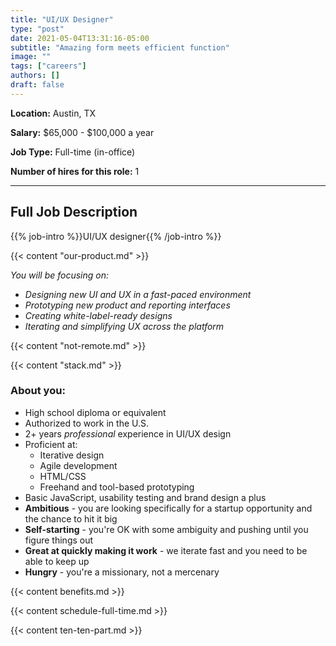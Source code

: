 ```yaml
---
title: "UI/UX Designer"
type: "post"
date: 2021-05-04T13:31:16-05:00
subtitle: "Amazing form meets efficient function"
image: ""
tags: ["careers"]
authors: []
draft: false
---
```


**Location:** Austin, TX

**Salary:** $65,000 - $100,000 a year

**Job Type:** Full-time (in-office)

**Number of hires for this role:** 1

---

## Full Job Description

{{% job-intro %}}UI/UX designer{{% /job-intro %}}

{{< content "our-product.md" >}}

*You will be focusing on:*
- *Designing new UI and UX in a fast-paced environment*
- *Prototyping new product and reporting interfaces*
- *Creating white-label-ready designs*
- *Iterating and simplifying UX across the platform*

{{< content "not-remote.md" >}}

{{< content "stack.md" >}}

### About you:

- High school diploma or equivalent
- Authorized to work in the U.S.
- 2+ years *professional* experience in UI/UX design
- Proficient at:
  - Iterative design
  - Agile development
  - HTML/CSS
  - Freehand and tool-based prototyping
- Basic JavaScript, usability testing and brand design a plus
- **Ambitious** - you are looking specifically for a startup opportunity and the chance to hit it big
- **Self-starting** - you're OK with some ambiguity and pushing until you figure things out
- **Great at quickly making it work** - we iterate fast and you need to be able to keep up
- **Hungry** - you're a missionary, not a mercenary

{{< content benefits.md >}}

{{< content schedule-full-time.md >}}

{{< content ten-ten-part.md >}}
